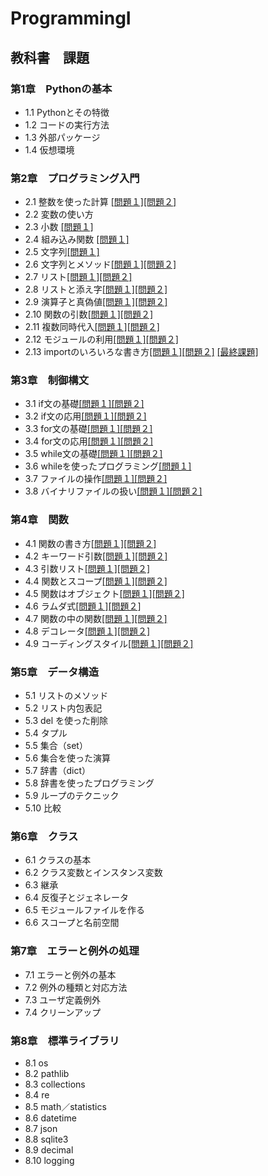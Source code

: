 # ProgrammingI
## 教科書　課題
### 第1章　Pythonの基本
- 1.1 Pythonとその特徴
- 1.2 コードの実行方法
- 1.3 外部パッケージ
- 1.4 仮想環境
### 第2章　プログラミング入門
- 2.1 整数を使った計算 [[問題１]](chapter02/Q_1_1.py)[[問題２]](chapter02/Q_1_2.py)
- 2.2 変数の使い方
- 2.3 小数 [[問題１]](chapter02/Q2_3_1.py)
- 2.4 組み込み関数 [[問題１]](chapter02/Q2_4_1.py)
- 2.5 文字列[[問題１]](chapter02/Q2_5_2.py)
- 2.6 文字列とメソッド[[問題１]](chapter02/Q2_6_1.py)[[問題２]](chapter02/Q2_6_2.py)
- 2.7 リスト[[問題１]](chapter02/Q2_7_1.py)[[問題２]](chapter02/Q2_7_2.py)
- 2.8 リストと添え字[[問題１]](chapter02/Q2_8_1.py)[[問題２]](chapter02/Q2_8_2.py)
- 2.9 演算子と真偽値[[問題１]](chapter02/Q2_9_1.py)[[問題２]](chapter02/Q2_9_2.py)
- 2.10 関数の引数[[問題１]](chapter02/Q2_10_1.py)[[問題２]](chapter02/Q2_10_2.py)
- 2.11 複数同時代入[[問題１]](chapter02/Q2_11_1.py)[[問題２]](chapter02/Q2_11_2.py)
- 2.12 モジュールの利用[[問題１]](chapter02/Q2_12_1.py)[[問題２]](chapter02/Q2_12_2.py)
- 2.13 importのいろいろな書き方[[問題１]](chapter02/Q2_13_1.py)[[問題２]](chapter02/Q2_13_2.py)
[[最終課題]](chapter02/Q2_14_1.py)
### 第3章　制御構文
- 3.1 if文の基礎[[問題１]](chapter03/Q3_1_1.py)[[問題２]](chapter03/Q3_1_2.py)
- 3.2 if文の応用[[問題１]](chapter03/Q3_2_1.py)[[問題２]](chapter03/Q3_2_2.py)
- 3.3 for文の基礎[[問題１]](chapter03/Q3_3_1.py)[[問題２]](chapter03/Q3_3_2.py)
- 3.4 for文の応用[[問題１]](chapter03/Q3_4_1.py)[[問題２]](chapter03/Q3_4_2.py)
- 3.5 while文の基礎[[問題１]](chapter03/Q3_5_1.py)[[問題２]](chapter03/Q3_5_2.py)
- 3.6 whileを使ったプログラミング[[問題１]](chapter03/Q3_6_1.py)
- 3.7 ファイルの操作[[問題１]](chapter03/Q3_7_1.py)[[問題２]](chapter03/Q3_7_2.py)
- 3.8 バイナリファイルの扱い[[問題１]](chapter03/Q3_8_1.py)[[問題２]](chapter03/Q3_8_2.py)
### 第4章　関数
- 4.1 関数の書き方[[問題１]](chapter04/Q4_1_1.py)[[問題２]](chapter04/Q4_1_2.py)
- 4.2 キーワード引数[[問題１]](chapter04/Q4_2_1.py)[[問題２]](chapter04/Q4_2_2.py)
- 4.3 引数リスト[[問題１]](chapter04/Q4_3_1.py)[[問題２]](chapter04/Q4_3_2.py)
- 4.4 関数とスコープ[[問題１]](chapter04/Q4_4_1.py)[[問題２]](chapter04/Q4_4_2.py)
- 4.5 関数はオブジェクト[[問題１]](chapter04/Q4_5_1.py)[[問題２]](chapter04/Q4_5_2.py)
- 4.6 ラムダ式[[問題１]](chapter04/Q4_6_1.py)[[問題２]](chapter04/Q4_6_2.py)
- 4.7 関数の中の関数[[問題１]](chapter04/Q4_7_1.py)[[問題２]](chapter04/Q4_7_2.py)
- 4.8 デコレータ[[問題１]](chapter04/Q4_8_1.py)[[問題２]](chapter04/Q4_8_2.py)
- 4.9 コーディングスタイル[[問題１]](chapter04/Q4_9_1.py)[[問題２]](chapter04/Q4_9_2.py)
### 第5章　データ構造
- 5.1 リストのメソッド
- 5.2 リスト内包表記
- 5.3 del を使った削除
- 5.4 タプル
- 5.5 集合（set）
- 5.6 集合を使った演算
- 5.7 辞書（dict）
- 5.8 辞書を使ったプログラミング
- 5.9 ループのテクニック
- 5.10 比較
### 第6章　クラス
- 6.1 クラスの基本
- 6.2 クラス変数とインスタンス変数
- 6.3 継承
- 6.4 反復子とジェネレータ
- 6.5 モジュールファイルを作る
- 6.6 スコープと名前空間
### 第7章　エラーと例外の処理
- 7.1 エラーと例外の基本
- 7.2 例外の種類と対応方法
- 7.3 ユーザ定義例外
- 7.4 クリーンアップ
### 第8章　標準ライブラリ
- 8.1 os
- 8.2 pathlib
- 8.3 collections
- 8.4 re
- 8.5 math／statistics
- 8.6 datetime
- 8.7 json
- 8.8 sqlite3
- 8.9 decimal
- 8.10 logging

